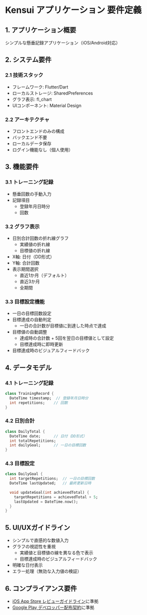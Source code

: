 # Kensui アプリケーション 要件定義

## 1. アプリケーション概要
シンプルな懸垂記録アプリケーション（iOS/Android対応）

## 2. システム要件

### 2.1 技術スタック
- フレームワーク: Flutter/Dart
- ローカルストレージ: SharedPreferences
- グラフ表示: fl_chart
- UIコンポーネント: Material Design

### 2.2 アーキテクチャ
- フロントエンドのみの構成
- バックエンド不要
- ローカルデータ保存
- ログイン機能なし（個人使用）

## 3. 機能要件

### 3.1 トレーニング記録
- 懸垂回数の手動入力
- 記録項目
  - 登録年月日時分
  - 回数

### 3.2 グラフ表示
- 日別合計回数の折れ線グラフ
  - 実績値の折れ線
  - 目標値の折れ線
- X軸: 日付（DD形式）
- Y軸: 合計回数
- 表示期間選択
  - 直近1か月（デフォルト）
  - 直近3か月
  - 全期間

### 3.3 目標設定機能
- 一日の目標回数設定
- 目標達成の自動判定
  - 一日の合計数が目標値に到達した時点で達成
- 目標値の自動調整
  - 達成時の合計数 + 5回を翌日の目標値として設定
  - 目標達成時に即時更新
- 目標達成時のビジュアルフィードバック

## 4. データモデル

### 4.1 トレーニング記録
```dart
class TrainingRecord {
  DateTime timestamp;  // 登録年月日時分
  int repetitions;    // 回数
}
```

### 4.2 日別合計
```dart
class DailyTotal {
  DateTime date;      // 日付（DD形式）
  int totalRepetitions;
  int dailyGoal;      // 一日の目標回数
}
```

### 4.3 目標設定
```dart
class DailyGoal {
  int targetRepetitions;  // 一日の目標回数
  DateTime lastUpdated;   // 最終更新日時
  
  void updateGoal(int achievedTotal) {
    targetRepetitions = achievedTotal + 5;
    lastUpdated = DateTime.now();
  }
}
```

## 5. UI/UXガイドライン
- シンプルで直感的な数値入力
- グラフの視認性を重視
  - 実績値と目標値の線を異なる色で表示
  - 目標達成時のビジュアルフィードバック
- 明確な日付表示
- エラー処理（無効な入力値の検証）

## 6. コンプライアンス要件
- [iOS App Store レビューガイドライン](https://developer.apple.com/jp/app-store/review/guidelines/)に準拠
- [Google Play デベロッパー配布契約](https://play.google/intl/ALL_jp/developer-distribution-agreement.html)に準拠
